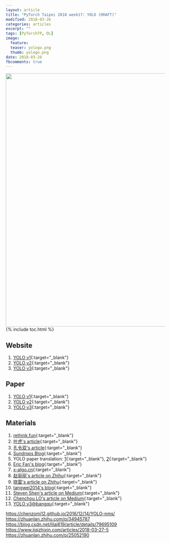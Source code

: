 ```yaml
---
layout: article
title: "PyTorch Taipei 2018 week17: YOLO (DRAFT)"
modified: 2018-03-26
categories: articles
excerpt: ""
tags: [PyTorchTP, DL]
image:
  feature:
  teaser: yologo.png
  thumb: yologo.png
date: 2018-03-26
fbcomments: true
---
```



<img src="" width="800">
{% include toc.html %}


## Website
1. [YOLO v1][3]{:target="_blank"}
2. [YOLO v2][2]{:target="_blank"}
3. [YOLO v3][1]{:target="_blank"}

## Paper
1. [YOLO v1][6]{:target="_blank"}
2. [YOLO v2][5]{:target="_blank"}
3. [YOLO v3][4]{:target="_blank"}

## Materials
1. [rethink.fun][7]{:target="_blank"}
2. [叶虎's article][8]{:target="_blank"}
3. [孔令双's article][9]{:target="_blank"}
4. [Sundrops Blog][10]{:target="_blank"}
5. YOLO paper translation: [1][11]{:target="_blank"}, [2][13]{:target="_blank"}
6. [Eric Fan's blog][12]{:target="_blank"}
7. [x-algo.cn][14]{:target="_blank"}
8. [赵丽丽's article on Zhihu][15]{:target="_blank"}
9. [晓雷's article on Zhihu][16]{:target="_blank"}
9. [tangwei2014's blog][17]{:target="_blank"}
10. [Steven Shen's article on Medium][18]{:target="_blank"}
11. [Chenchou LO's article on Medium][19]{:target="_blank"}
12. [YOLO v3@bangqu][20]{:target="_blank"}

[1]: https://pjreddie.com/darknet/yolo/
[2]: https://pjreddie.com/darknet/yolov2/
[3]: https://pjreddie.com/darknet/yolov1/
[4]: https://pjreddie.com/media/files/papers/YOLOv3.pdf
[5]: https://arxiv.org/pdf/1612.08242
[6]: https://arxiv.org/pdf/1506.02640
[7]: http://www.rethink.fun/index.php/2018/03/05/deep-learning36/
[8]: https://cloud.tencent.com/developer/article/1052865
[9]: https://www.leiphone.com/news/201801/VfYDZHC7Xa6hJXEK.html
[10]: http://renguanghui.com/2017/11/30/yolo/
[11]: http://noahsnail.com/2017/08/02/2017-8-2-YOLO论文翻译——中文版/
[12]: https://www.fanyeong.com/2018/01/30/cnn-object-detection-yolo-part1/
[13]: https://www.jianshu.com/p/a2a22b0c4742
[14]: http://x-algo.cn/index.php/2017/02/28/1767/
[15]: https://zhuanlan.zhihu.com/p/25236464
[16]: https://zhuanlan.zhihu.com/p/24916786
[17]: https://blog.csdn.net/tangwei2014/article/details/50915317
[18]: https://medium.com/@syshen/物體偵測-object-detection-740096ec4540
[19]: https://medium.com/@chenchoulo/yolo-介紹-4307e79524fe
[20]: http://bangqu.com/PN49W9.html

https://chenzomi12.github.io/2016/12/14/YOLO-nms/
https://zhuanlan.zhihu.com/p/34945787
https://blog.csdn.net/lilai619/article/details/79695109
https://www.jiqizhixin.com/articles/2018-03-27-5
https://zhuanlan.zhihu.com/p/25052190
